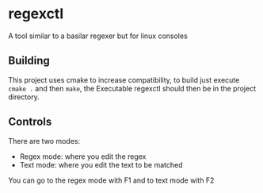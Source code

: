 # regexctl
A tool similar to a basilar regexer but for linux consoles

## Building
This project uses cmake to increase compatibility, to build just execute `cmake .` and then `make`,
the Executable regexctl should then be in the project directory.

## Controls
There are two modes:
- Regex mode: where you edit the regex
- Text mode: where you edit the text to be matched

You can go to the regex mode with F1 and to text mode with F2
